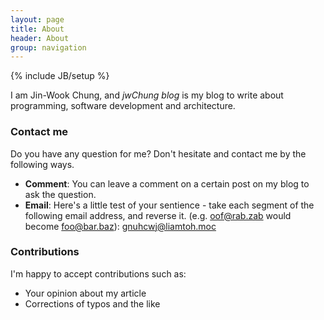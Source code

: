 ```yaml
---
layout: page
title: About
header: About
group: navigation
---
```

{% include JB/setup %}

I am Jin-Wook Chung, and *jwChung blog* is my blog to write about programming, software development and architecture.

### <a id="Contact me"></a>Contact me
Do you have any question for me? Don't hesitate and contact me by the following ways.

* **Comment**: You can leave a comment on a certain post on my blog to ask the question.
* **Email**: Here's a little test of your sentience - take each segment of the following email address, and reverse it. (e.g. oof@rab.zab would become foo@bar.baz): gnuhcwj@liamtoh.moc

### <a id="Contributions"></a>Contributions
I'm happy to accept contributions such as:

* Your opinion about my article
* Corrections of typos and the like
